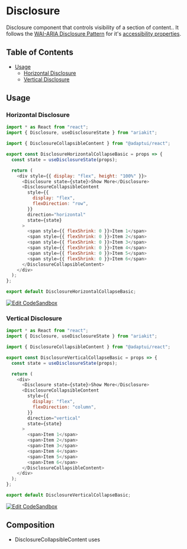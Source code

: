 # Disclosure

Disclosure component that controls visibility of a section of content.. It
follows the
[WAI-ARIA Disclosure Pattern](https://www.w3.org/TR/wai-aria-practices/#disclosure)
for it's
[accessibility properties](https://www.w3.org/TR/wai-aria-practices/#wai-aria-roles-states-and-properties-8).

## Table of Contents

- [Usage](#usage)
  - [Horizontal Disclosure](#horizontal-disclosure)
  - [Vertical Disclosure](#vertical-disclosure)

## Usage

### Horizontal Disclosure

```js
import * as React from "react";
import { Disclosure, useDisclosureState } from "ariakit";

import { DisclosureCollapsibleContent } from "@adaptui/react";

export const DisclosureHorizontalCollapseBasic = props => {
  const state = useDisclosureState(props);

  return (
    <div style={{ display: "flex", height: "100%" }}>
      <Disclosure state={state}>Show More</Disclosure>
      <DisclosureCollapsibleContent
        style={{
          display: "flex",
          flexDirection: "row",
        }}
        direction="horizontal"
        state={state}
      >
        <span style={{ flexShrink: 0 }}>Item 1</span>
        <span style={{ flexShrink: 0 }}>Item 2</span>
        <span style={{ flexShrink: 0 }}>Item 3</span>
        <span style={{ flexShrink: 0 }}>Item 4</span>
        <span style={{ flexShrink: 0 }}>Item 5</span>
        <span style={{ flexShrink: 0 }}>Item 6</span>
      </DisclosureCollapsibleContent>
    </div>
  );
};

export default DisclosureHorizontalCollapseBasic;
```

[![Edit CodeSandbox](https://img.shields.io/badge/Disclosure%20Horizontal-Open%20On%20CodeSandbox-%230971f1?style=for-the-badge&logo=codesandbox&labelColor=151515)](https://codesandbox.io/s/mu0trp)

### Vertical Disclosure

```js
import * as React from "react";
import { Disclosure, useDisclosureState } from "ariakit";

import { DisclosureCollapsibleContent } from "@adaptui/react";

export const DisclosureVerticalCollapseBasic = props => {
  const state = useDisclosureState(props);

  return (
    <div>
      <Disclosure state={state}>Show More</Disclosure>
      <DisclosureCollapsibleContent
        style={{
          display: "flex",
          flexDirection: "column",
        }}
        direction="vertical"
        state={state}
      >
        <span>Item 1</span>
        <span>Item 2</span>
        <span>Item 3</span>
        <span>Item 4</span>
        <span>Item 5</span>
        <span>Item 6</span>
      </DisclosureCollapsibleContent>
    </div>
  );
};

export default DisclosureVerticalCollapseBasic;
```

[![Edit CodeSandbox](https://img.shields.io/badge/Disclosure%20Vertical-Open%20On%20CodeSandbox-%230971f1?style=for-the-badge&logo=codesandbox&labelColor=151515)](https://codesandbox.io/s/du4b0c)

## Composition

- DisclosureCollapsibleContent uses

<!-- INJECT_PROPS src/disclosure -->
